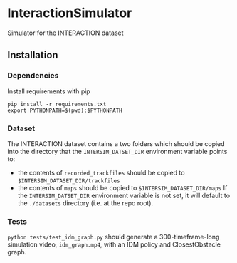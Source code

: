 # InteractionSimulator
Simulator for the INTERACTION dataset

## Installation

### Dependencies

Install requirements with pip

```
pip install -r requirements.txt
export PYTHONPATH=$(pwd):$PYTHONPATH
```

### Dataset

The INTERACTION dataset contains a two folders which should be copied into the directory that the `INTERSIM_DATSET_DIR` environment variable points to:
  - the contents of ``recorded_trackfiles`` should be copied to ``$INTERSIM_DATASET_DIR/trackfiles``
  - the contents of ``maps`` should be copied to ``$INTERSIM_DATASET_DIR/maps``
If the `INTERSIM_DATSET_DIR` environment variable is not set, it will default to the `./datasets` directory (i.e. at the repo root).

### Tests

``python tests/test_idm_graph.py`` should generate a 300-timeframe-long simulation video, `idm_graph.mp4`, with an IDM policy and ClosestObstacle graph.
